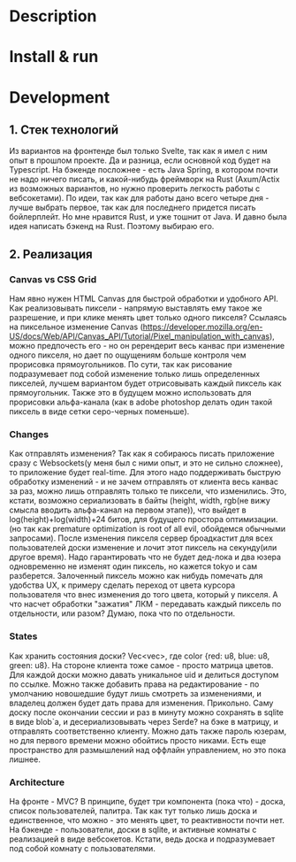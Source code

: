 # Description

# Install & run

# Development
## 1. Стек технологий
Из вариантов на фронтенде был только Svelte, так как я имел с ним опыт в прошлом проекте. Да и разница, если основной код будет на Typescript. На бэкенде посложнее - есть Java Spring, в котором почти не надо ничего писать, и какой-нибудь фреймворк на Rust (Axum/Actix из возможных вариантов, но нужно проверить легкость работы с вебсокетами). По идеи, так как для работы дано всего четыре дня - лучше выбрать первое, так как для последнего придется писать бойлерплейт. Но мне нравится Rust, и уже тошнит от Java. И давно была идея написать бэкенд на Rust. Поэтому выбираю его.
## 2. Реализация
### Canvas vs CSS Grid
Нам явно нужен HTML Canvas для быстрой обработки и удобного API. Как реализовывать пиксели - напрямую выставлять ему такое же разрешение, и при клике менять цвет только одного пикселя? Ссылаясь на пиксельное изменение Canvas (https://developer.mozilla.org/en-US/docs/Web/API/Canvas_API/Tutorial/Pixel_manipulation_with_canvas), можно предпочесть его - но он ререндерит весь канвас при изменение одного пикселя, но дает по ощущениям больше контроля чем прорисовка прямоугольников. По сути, так как рисование подразумевает под собой изменение только лишь определенных пикселей, лучшем вариантом будет отрисовывать каждый пиксель как прямоугольник. Также это в будущем можно использовать для прорисовки альфа-канала (как в adobe photoshop делать один такой пиксель в виде сетки серо-черных поменьше).
### Changes
Как отправлять изменения? Так как я собираюсь писать приложение сразу с Websockets(у меня был с ними опыт, и это не сильно сложнее), то приложение будет real-time. Для этого надо поддерживать быструю обработку изменений - и не зачем отправлять от клиента весь канвас за раз, можно лишь отправлять только те пиксели, что изменились. Это, кстати, возможно сериализовать в байты (height, width, rgb(не вижу смысла вводить альфа-канал на первом этапе)), что выйдет в log(height)+log(width)+24 битов, для будущего простора оптимизации.(но так как premature optimization is root of all evil, обойдемся обычными запросами). После изменения пикселя сервер броадкастит для всех пользователей доски изменение и лочит этот пиксель на секунду(или другое время). Надо гарантировать что не будет дед-лока и два юзера одновременно не изменят один пиксель, но кажется tokyo и сам разберется. Залоченный пиксель можно как нибудь помечать для удобства UX, к примеру сделать переход от цвета курсора пользователя что внес изменения до того цвета, который у пикселя.
А что насчет обработки "зажатия" ЛКМ - передавать каждый пиксель по отдельности, или разом? Думаю, пока что по отдельности.
### States
Как хранить состояния доски? Vec<vec<color>>, где color {red: u8, blue: u8, green: u8}. На стороне клиента тоже самое - просто матрица цветов. Для каждой доски можно давать уникальное uid и делиться доступом по ссылке. Можно также добавить права на редактирование - по умолчанию новошедшие будут лишь смотреть за изменениями, и владелец должен будет дать права для изменения. Прикольно. Саму доску после окончании сессии и раз в минуту можно сохранять в sqlite в виде blob`a, и десериализовывать через Serde? на бэке в матрицу, и отправлять соответственно клиенту. Можно дать также пароль юзерам, но для первого времени можно обойтись просто никами. Есть еще пространство для размышлений над оффлайн управлением, но это пока лишнее.
### Architecture
На фронте - MVC? В принципе, будет три компонента (пока что) - доска, список пользователей, палитра. Так как тут только лишь доска и единственное, что можно - это менять цвет, то реактивности почти нет.
На бэкенде - пользователи, доски в sqlite, и активные комнаты с реализацией в виде вебсокетов. Кстати, ведь доска и подразумевает под собой комнату с пользователями.

